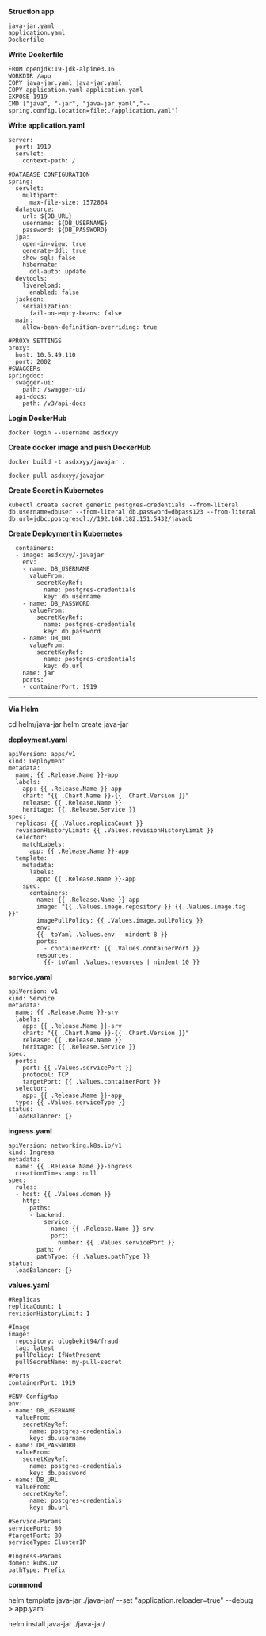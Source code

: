 **Struction app**

    java-jar.yaml
    application.yaml
    Dockerfile
    
**Write Dockerfile**

    FROM openjdk:19-jdk-alpine3.16
    WORKDIR /app
    COPY java-jar.yaml java-jar.yaml
    COPY application.yaml application.yaml
    EXPOSE 1919
    CMD ["java", "-jar", "java-jar.yaml","--spring.config.location=file:./application.yaml"]

**Write application.yaml**

    server:
      port: 1919
      servlet:
        context-path: /

    #DATABASE CONFIGURATION
    spring:
      servlet:
        multipart:
          max-file-size: 1572864
      datasource:
        url: ${DB_URL}
        username: ${DB_USERNAME}
        password: ${DB_PASSWORD}
      jpa:
        open-in-view: true
        generate-ddl: true
        show-sql: false
        hibernate:
          ddl-auto: update
      devtools:
        livereload:
          enabled: false
      jackson:
        serialization:
          fail-on-empty-beans: false
      main:
        allow-bean-definition-overriding: true

    #PROXY SETTINGS
    proxy:
      host: 10.5.49.110
      port: 2002
    #SWAGGERs
    springdoc:
      swagger-ui:
        path: /swagger-ui/
      api-docs:
        path: /v3/api-docs

**Login DockerHub**
    
    docker login --username asdxxyy

**Create docker image and push DockerHub**

    docker build -t asdxxyy/javajar .

    docker pull asdxxyy/javajar

**Create Secret in Kubernetes**

    kubectl create secret generic postgres-credentials --from-literal db.username=dbuser --from-literal db.password=dbpass123 --from-literal db.url=jdbc:postgresql://192.168.182.151:5432/javadb 

**Create Deployment in Kubernetes**

      containers:
      - image: asdxxyy/-javajar
        env:
        - name: DB_USERNAME
          valueFrom:
            secretKeyRef:
              name: postgres-credentials
              key: db.username
        - name: DB_PASSWORD
          valueFrom:
            secretKeyRef:
              name: postgres-credentials
              key: db.password
        - name: DB_URL
          valueFrom:
            secretKeyRef:
              name: postgres-credentials
              key: db.url
        name: jar
        ports:
        - containerPort: 1919

--------------------------------------------------------------------------------------------------------------------------------------------------------

**Via Helm**


   cd helm/java-jar
   helm create java-jar

**deployment.yaml**

    apiVersion: apps/v1
    kind: Deployment
    metadata:
      name: {{ .Release.Name }}-app
      labels:
        app: {{ .Release.Name }}-app
        chart: "{{ .Chart.Name }}-{{ .Chart.Version }}"
        release: {{ .Release.Name }}
        heritage: {{ .Release.Service }}
    spec:
      replicas: {{ .Values.replicaCount }}
      revisionHistoryLimit: {{ .Values.revisionHistoryLimit }}
      selector:
        matchLabels:
          app: {{ .Release.Name }}-app
      template:
        metadata:
          labels:
            app: {{ .Release.Name }}-app
        spec:
          containers:
          - name: {{ .Release.Name }}-app
            image: "{{ .Values.image.repository }}:{{ .Values.image.tag }}"
            imagePullPolicy: {{ .Values.image.pullPolicy }}
            env:
            {{- toYaml .Values.env | nindent 8 }}
            ports:
              - containerPort: {{ .Values.containerPort }}
            resources:
              {{- toYaml .Values.resources | nindent 10 }}    


**service.yaml**

    apiVersion: v1
    kind: Service
    metadata:
      name: {{ .Release.Name }}-srv
      labels:
        app: {{ .Release.Name }}-srv
        chart: "{{ .Chart.Name }}-{{ .Chart.Version }}"
        release: {{ .Release.Name }}
        heritage: {{ .Release.Service }}
    spec:
      ports:
      - port: {{ .Values.servicePort }}
        protocol: TCP
        targetPort: {{ .Values.containerPort }}
      selector:
        app: {{ .Release.Name }}-app
      type: {{ .Values.serviceType }}
    status:
      loadBalancer: {}

**ingress.yaml**

    apiVersion: networking.k8s.io/v1
    kind: Ingress
    metadata:
      name: {{ .Release.Name }}-ingress
      creationTimestamp: null
    spec:
      rules:
      - host: {{ .Values.domen }}
        http:
          paths:
          - backend:
              service:
                name: {{ .Release.Name }}-srv
                port:
                  number: {{ .Values.servicePort }}
            path: /
            pathType: {{ .Values.pathType }}
    status:
      loadBalancer: {}

**values.yaml**

    #Replicas
    replicaCount: 1
    revisionHistoryLimit: 1

    #Image
    image:
      repository: ulugbekit94/fraud
      tag: latest
      pullPolicy: IfNotPresent
      pullSecretName: my-pull-secret

    #Ports
    containerPort: 1919

    #ENV-ConfigMap
    env:
    - name: DB_USERNAME
      valueFrom:
        secretKeyRef:
          name: postgres-credentials
          key: db.username
    - name: DB_PASSWORD
      valueFrom:
        secretKeyRef:
          name: postgres-credentials
          key: db.password
    - name: DB_URL
      valueFrom:
        secretKeyRef:
          name: postgres-credentials
          key: db.url

    #Service-Params
    servicePort: 80
    #targetPort: 80
    serviceType: ClusterIP

    #Ingress-Params
    domen: kubs.uz
    pathType: Prefix

**commond**

helm template java-jar ./java-jar/ --set "application.reloader=true" --debug > app.yaml

helm install java-jar ./java-jar/
